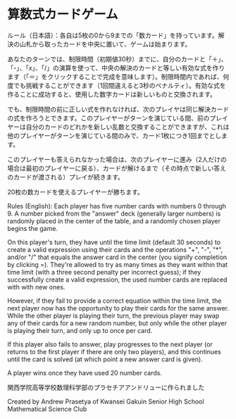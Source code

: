 # 算数式カードゲーム

ルール（日本語）：各自は5枚の0から9までの「数カード」を持っています。解決の山札から取ったカードを中央に置いて、ゲームは始まります。

あなたのターンでは、制限時間（初期値30秒）までに、自分のカードと「＋」、「-」、「x」、「/」の演算を使って、中央の解決のカードと等しい有効な式を作ります（「＝」をクリックすることで完成を意味します）。制限時間内であれば、何度でも挑戦することができます（1回間違えると3秒のペナルティ）。有効な式を作ることに成功すると、使用した数字カードは新しいものと交換されます。

でも、制限時間の前に正しい式を作れなければ、次のプレイヤは同じ解決カードの式を作ろうとできます。このプレイヤーがターンを演じている間、前のプレイヤーは自分のカードのどれかを新しい乱数と交換することができますが、これは他のプレイヤーがターンを演じている間のみで、カード1枚につき1回までとします。

このプレイヤーも答えられなかった場合は、次のプレイヤーに進み（2人だけの場合は最初のプレイヤーに戻る）、カードが解けるまで（その時点で新しい答えのカードが渡される）プレイが続きます。

20枚の数カードを使えるプレイヤーが勝ちます。

Rules (English): Each player has five number cards with numbers 0 through 9. A number picked from the "answer" deck (generally larger numbers) is randomly placed in the center of the table, and a randomly chosen player begins the game.

On this player's turn, they have until the time limit (default 30 seconds) to create a valid expression using their cards and the operations "+", "-", "\*", and/or "/" that equals the answer card in the center (you signify completion by clicking =). They're allowed to try as many times as they want within that time limit (with a three second penalty per incorrect guess); if they successfully create a valid expression, the used number cards are replaced with with new ones.

However, if they fail to provide a correct equation within the time limit, the next player now has the opportunity to play their cards for the same answer. While the other player is playing their turn, the previous player may swap any of their cards for a new random number, but only while the other player is playing their turn, and only up to once per card.

If this player also fails to answer, play progresses to the next player (or returns to the first player if there are only two players), and this continues until the card is solved (at which point a new answer card is given).

A player wins once they have used 20 number cards.

関西学院高等学校数理科学部のプラセチアアンドリューに作られました

Created by Andrew Prasetya of Kwansei Gakuin Senior High School Mathematical Science Club
